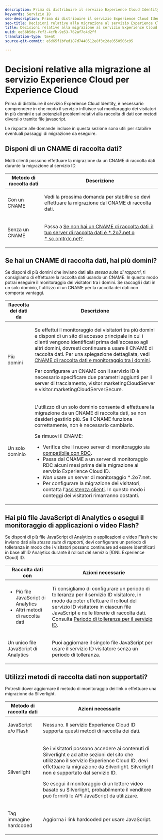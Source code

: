 ```yaml
---
description: Prima di distribuire il servizio Experience Cloud Identity, è necessario comprendere in che modo il servizio influisce sul monitoraggio dei visitatori in più domini e sui potenziali problemi relativi alla raccolta di dati con metodi diversi o tramite file javascript.
keywords: Servizio ID
seo-description: Prima di distribuire il servizio Experience Cloud Identity, è necessario comprendere in che modo il servizio influisce sul monitoraggio dei visitatori in più domini e sui potenziali problemi relativi alla raccolta di dati con metodi diversi o tramite file javascript.
seo-title: Decisioni relative alla migrazione al servizio Experience Cloud per Experience Cloud
title: Decisioni relative alla migrazione al servizio Experience Cloud per Experience Cloud
uuid: ee56b5de-fcf3-4cfb-9e53-762af7c4d2ff
translation-type: tm+mt
source-git-commit: e6d65f1bfed187d7440512e8f3c2de0550506c95

---
```



# Decisioni relative alla migrazione al servizio Experience Cloud per Experience Cloud

Prima di distribuire il servizio Experience Cloud Identity, è necessario comprendere in che modo il servizio influisce sul monitoraggio dei visitatori in più domini e sui potenziali problemi relativi alla raccolta di dati con metodi diversi o tramite file javascript.

Le risposte alle domande incluse in questa sezione sono utili per stabilire eventuali passaggi di migrazione da eseguire.

## Disponi di un CNAME di raccolta dati?

Molti clienti possono effettuare la migrazione da un CNAME di raccolta dati durante la migrazione al servizio ID.

<table id="table_13F7C1E3D64D4F86B0149C9D3B54AADD"> 
 <thead> 
  <tr> 
   <th colname="col1" class="entry"> Metodo di raccolta dati </th> 
   <th colname="col2" class="entry"> Descrizione </th> 
  </tr> 
 </thead>
 <tbody> 
  <tr> 
   <td colname="col1"> <p>Con un CNAME </p> </td> 
   <td colname="col2"> <p>Vedi la prossima domanda per stabilire se devi effettuare la migrazione dal CNAME di raccolta dati. </p> </td> 
  </tr> 
  <tr> 
   <td colname="col1"> <p>Senza un CNAME </p> </td> 
   <td colname="col2"> <p>Passa a <a href="../../reference/analytics-reference/migration-decisions.md#section-34dabde7780e4a339f134c0ca7768961" format="dita" scope="local">Se non hai un CNAME di raccolta dati, il tuo server di raccolta dati è *.2o7.net o *.sc.omtrdc.net?</a>. </p> </td> 
  </tr> 
 </tbody> 
</table>

## Se hai un CNAME di raccolta dati, hai più domini?

Se disponi di più domini che inviano dati alla *stessa suite di rapporti*, ti consigliamo di effettuare la raccolta dati usando un CNAME. In questo modo potrai eseguire il monitoraggio dei visitatori tra i domini. Se raccogli i dati in un solo dominio, l'utilizzo di un CNAME per la raccolta dei dati non comporta vantaggi.

<table id="table_D132BCA243E54657AEC930559343FDD3"> 
 <thead> 
  <tr> 
   <th colname="col1" class="entry"> Raccolta dei dati da </th> 
   <th colname="col2" class="entry"> Descrizione </th> 
  </tr> 
 </thead>
 <tbody> 
  <tr> 
   <td colname="col1"> <p>Più domini </p> </td> 
   <td colname="col2"> <p>Se effettui il monitoraggio dei visitatori tra più domini e disponi di un sito di accesso principale in cui i clienti vengono identificati prima dell'accesso agli altri domini, dovresti continuare a usare il CNAME di raccolta dati. Per una spiegazione dettagliata, vedi <a href="../../reference/analytics-reference/cname.md#concept-4df91f8a30ad4ec7a01eb943d579cc9d" format="dita" scope="local">CNAME di raccolta dati e monitoraggio tra i domini</a>. </p> <p>Per configurare un CNAME con il servizio ID è necessario specificare due parametri aggiunti per il server di tracciamento, <span class="codeph">visitor.marketingCloudServer</span> e <span class="codeph">visitor.marketingCloudServerSecure</span>. </p> </td> 
  </tr> 
  <tr> 
   <td colname="col1"> <p>Un solo dominio </p> </td> 
   <td colname="col2"> <p>L'utilizzo di un solo dominio consente di effettuare la migrazione da un CNAME di raccolta dati, se non desideri gestirlo più. Se il CNAME funziona correttamente, non è necessario cambiarlo. </p> <p>Se rimuovi il CNAME: </p> 
    <ul id="ul_12CDECEFC7BB41A18895B507CAA42315"> 
     <li id="li_32E2CD3E58454E20A642BADE507AE86E">Verifica che il nuovo server di monitoraggio sia <a href="https://marketing.adobe.com/resources/help/en_US/whitepapers/rdc/" format="https" scope="external">compatibile con RDC</a>. </li> 
     <li id="li_865BB6DAA3594EBBAB688E73C8343762">Passa dal CNAME a un server di monitoraggio RDC alcuni mesi prima della migrazione al servizio <span class="keyword">Experience Cloud ID</span>. </li> 
     <li id="li_284A015177554C848C8648DC5BBAA365"> <i>Non</i> usare un server di monitoraggio <span class="codeph">*.2o7.net</span>. </li> 
     <li id="li_B1ABF03DC46C42059F61542CDE0FE5A1">Per configurare la migrazione dei visitatori, contatta l'<a href="https://helpx.adobe.com/marketing-cloud/contact-support.html" format="https" scope="external">assistenza clienti</a>. In questo modo i conteggi dei visitatori rimarranno costanti. </li> 
    </ul> </td> 
  </tr> 
 </tbody> 
</table>

## Hai più file JavaScript di Analytics o esegui il monitoraggio di applicazioni o video Flash?

Se disponi di più file JavaScript di Analytics o applicazioni e video Flash che inviano dati alla *stessa suite di rapporti*, devi configurare un periodo di tolleranza in modo che i visitatori possano continuare ad essere identificati in base all'ID Analytics durante il rollout del servizio [!DNL Experience Cloud] ID.

<table id="table_8A4EA063AF4345B69BC98537E2E702BA"> 
 <thead> 
  <tr> 
   <th colname="col1" class="entry"> Raccolta dati con </th> 
   <th colname="col2" class="entry"> Azioni necessarie </th> 
  </tr> 
 </thead>
 <tbody> 
  <tr> 
   <td colname="col1"> 
    <ul id="ul_910DD99E074E49C6907F86426EFA5BF2"> 
     <li id="li_4366CC8EB7A54A959568E3761ABBBF23">Più file JavaScript di Analytics </li> 
     <li id="li_B8A8132019EA48088E4F37E36F153D76">Altri metodi di raccolta dati </li> 
    </ul> </td> 
   <td colname="col2"> <p>Ti consigliamo di configurare un periodo di tolleranza per il servizio ID visitatore, in modo da poter effettuare il rollout del servizio ID visitatore in ciascun file JavaScript e nelle librerie di raccolta dati. Consulta <a href="../../reference/analytics-reference/grace-period.md" format="dita" scope="local"> Periodo di tolleranza per il servizio ID</a>. </p> </td> 
  </tr> 
  <tr> 
   <td colname="col1"> <p>Un unico file JavaScript di Analytics </p> </td> 
   <td colname="col2"> <p>Puoi aggiornare il singolo file JavaScript per usare il servizio ID visitatore senza un periodo di tolleranza. </p> </td> 
  </tr> 
 </tbody> 
</table>

## Utilizzi metodi di raccolta dati non supportati?

Potresti dover aggiornare il metodo di monitoraggio dei link o effettuare una migrazione da Silverlight.

<table id="table_A72AEB92F48345DD83F136B9989F4EF9"> 
 <thead> 
  <tr> 
   <th colname="col1" class="entry"> Metodo di raccolta dati </th> 
   <th colname="col2" class="entry"> Azioni necessarie </th> 
  </tr> 
 </thead>
 <tbody> 
  <tr> 
   <td colname="col1"> <p>JavaScript e/o Flash </p> </td> 
   <td colname="col2"> <p>Nessuno. Il servizio <span class="keyword">Experience Cloud ID</span> supporta questi metodi di raccolta dei dati. </p> </td> 
  </tr> 
  <tr> 
   <td colname="col1"> <p>Silverlight </p> </td> 
   <td colname="col2"> <p>Se i visitatori possono accedere ai contenuti di Silverlight e ad altre sezioni del sito che utilizzano il servizio <span class="keyword">Experience Cloud ID</span>, devi effettuare la migrazione da Silverlight. Silverlight non è supportato dal servizio ID. </p> <p> Se esegui il monitoraggio di un lettore video basato su Silverlight, probabilmente il venditore può fornirti le API JavaScript da utilizzare. </p> </td> 
  </tr> 
  <tr> 
   <td colname="col1"> <p>Tag immagine hardcoded </p> </td> 
   <td colname="col2"> <p>Aggiorna i link hardcoded per usare JavaScript. </p> </td> 
  </tr> 
 </tbody> 
</table>

